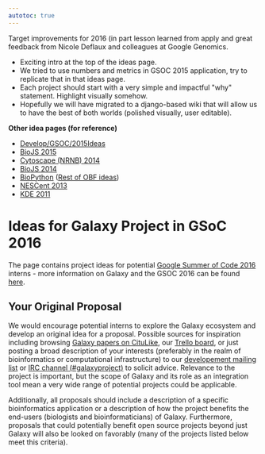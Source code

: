 ```yaml
---
autotoc: true
---
```


Target improvements for 2016 (in part lesson learned from apply and great feedback from Nicole Deflaux and colleagues at Google Genomics.

* Exciting intro at the top of the ideas page.
* We tried to use numbers and metrics in GSOC 2015 application, try to replicate that in that ideas page.
* Each project should start with a very simple and impactful "why" statement. Highlight visually somehow.
* Hopefully we will have migrated to a django-based wiki that will allow us to have the best of both worlds (polished visually, user editable).

**Other idea pages (for reference)**

* [Develop/GSOC/2015Ideas](/src/Develop/GSOC/2015Ideas/index.md)
* [BioJS 2015](http://biojs.net/gsoc/2015/#project-ideas)
* [Cytoscape (NRNB) 2014](http://nrnb.org/gsoc.html#ideas-tab)
* [BioJS 2014](https://rostlab.org/services/biojs/gsoc.html)
* [BioPython](http://biopython.org/wiki/Google_Summer_of_Code) ([Rest of OBF ideas](http://www.open-bio.org/wiki/Google_Summer_of_Code))
* [NESCent 2013](http://informatics.nescent.org/wiki/Phyloinformatics_Summer_of_Code_2013)
* [KDE 2011](https://community.kde.org/GSoC/2011/Ideas)

# Ideas for Galaxy Project in GSoC 2016

The page contains project ideas for potential [Google Summer of Code 2016](https://developers.google.com/open-source/soc) interns - more information on Galaxy and the GSOC 2016 can be found [here](/src/Develop/GSOC/2016/index.md).



## Your Original Proposal

We would encourage potential interns to explore the Galaxy ecosystem and develop an original idea for a proposal. Possible sources for inspiration including browsing [Galaxy papers on CituLike](http://www.citeulike.org/group/16008/order/to_read,desc,), our [Trello board](https://trello.com/b/75c1kASa/galaxy-development), or just posting a broad description of your interests (preferably in the realm of bioinformatics or computational infrastructure) to our [developement mailing list](http://dev.list.galaxyproject.org/) or [IRC channel (#galaxyproject)](/src/GetInvolved/index.md#irc_channel) to solicit advice. Relevance to the project is important, but the scope of Galaxy and its role as an integration tool mean a very wide range of potential projects could be applicable.

Additionally, all proposals should include a description of a specific bioinformatics application or a description of how the project benefits the end-users (biologists and bioinformaticians) of Galaxy. Furthermore, proposals that could potentially benefit open source projects beyond just Galaxy will also be looked on favorably (many of the projects listed below meet this criteria).
